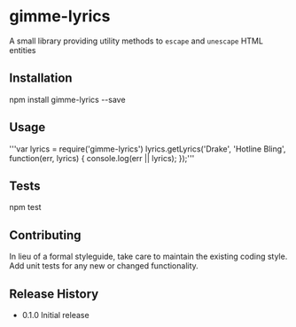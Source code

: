 # gimme-lyrics
A small library providing utility methods to `escape` and `unescape` HTML entities

## Installation

  npm install gimme-lyrics --save

## Usage
'''var lyrics = require('gimme-lyrics')
lyrics.getLyrics('Drake', 'Hotline Bling', function(err, lyrics) {
console.log(err || lyrics);
});'''

## Tests

  npm test

## Contributing

In lieu of a formal styleguide, take care to maintain the existing coding style.
Add unit tests for any new or changed functionality.

## Release History

* 0.1.0 Initial release
